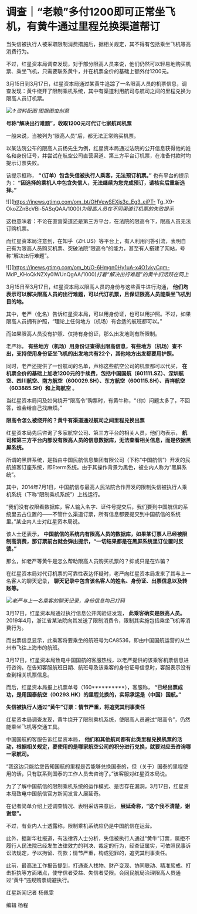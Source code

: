 # 调查｜“老赖”多付1200即可正常坐飞机，有黄牛通过里程兑换渠道帮订

当失信被执行人被采取限制消费措施后，据相关规定，其不得有包括乘坐飞机等高消费行为。

不过，红星资本局调查发现，对于部分限高人员来说，他们仍然可以轻易地购买机票、乘坐飞机，只需要联系黄牛，并在机票全价的基础上额外付1200元。

3月15日到3月17日，红星资本局通过某黄牛追踪了一名限高人员的机票信息，调查发现：黄牛绕开了限制乘机系统，其中有渠道利用航司与航司之间的里程兑换为限高人员订机票。

![](https://inews.gtimg.com/om_bt/OQq0QQh3ka9pxcnsx3udgonMZ712Bklr7T0jSNSJvZNlsAA/1000)_↑资料配图
图据图虫创意_

**号称“解决出行难题”，收取1200元可代订七家航司机票**

一般来说，当被列为“限高人员”后，都无法正常购买机票。

以某法院公布的限高人员杨先生为例，红星资本局通过法院的公开信息获得他的姓名和身份证号，并尝试在航空公司直营渠道、第三方平台订机票，在准备付款时均提示订票失败。

该提示框称， **“（订单）包含失信被执行人乘客，无法预订机票。”** 也有平台的提示为：
**“因选择的乘机人中包含失信人，无法继续为您完成预订，请核实后重新选择。”**

![](https://inews.gtimg.com/om_bt/OHVewSEXjs3c_Eg3_eiPT-
Tg_X9-OkoZZnBcVBi-5ASqQAA/1000)_为限高人员在不同渠道订机票的失败提示_

这也意味着：不论在直营渠道还是第三方平台，在法院的限高令下，限高人员无法订购机票。

而红星资本局注意到，在知乎（ZH.US）等平台上，有人利用问答引流，表明自己有为限高人员购买机票、突破法院“限高令”的能力，甚至有人搭建了网站，号称“解决出行难题”。

![](https://inews.gtimg.com/om_bt/O-6Hmgn0Hy1uA-x4O1vkyCqm-
MdP_KHoQkNZXy0lWUnQgAA/1000)_打着“解决出行难题”的黄牛们活跃在网上_

3月15日至3月17日，红星资本局以限高人员的身份与这些黄牛进行沟通，
**他们均表示可以解决限高人员的出行难题，可以代订机票，且保证限高人员能乘坐飞机到目的地。**

其中，老严（化名）告诉红星资本局，可以用身份证，也可以用护照。不过，如果限高人员拥有护照，“理论上任何地方（机场）有合适的航班都可以。”

而如果限高人员没有护照、仅持有身份证，那么出发地则有所限制。

老严称， **有些地方（机场）用身份证查得出限高信息，有些地方（机场）查不出，支持使用身份证坐飞机的出发地共有22个，其他地方出发都要用护照。**

同时，老严还提供了一份航司的名单，声称这些航空公司的机票都可以代买，
**在机票全价的基础上加收1200元的手续费，包括中国国航（601111.SZ）、深圳航空、四川航空、南方航空（600029.SH）、东方航空（600115.SH）、吉祥航空（603885.SH）和上海航空**
。

当红星资本局问及如何绕开“限高令”购票时，有黄牛称，“（你）问题太多了，不回答，谁会给自己找麻烦。”

**限高令怎么被绕开的？黄牛有渠道通过航司之间里程兑换出票**

红星资本局先后咨询了多家航空公司、第三方平台的相关人员，他们均表示，
**航司和第三方平台内部没有限高人员的信息数据库，无法查看相关信息，而是依据黑屏系统。**

所谓的黑屏系统，是指由中国民航信息集团有限公司（下称“中国航信”）开发的民航旅客订座系统，即Eterm系统。由于其操作背景为黑色，被业内人称为“黑屏系统”。

其中，2014年7月1日，中国航信与最高人民法院合作开发的限制失信被执行人乘机系统（下称“限制乘机系统”）上线运行。

“我们没有权限看数据库，客人输入名字、证件号提交后，我们要到中国航信的系统里去占位置的——不管什么渠道订票，所有信息都要提交到中国航信的系统里。”某业内人士对红星资本局说。

该人士还表示， **中国航信的系统内有限高人员的数据库，如果某订票人已经被限制高消费，那订票前台就会弹出提示，“一切结果都是在黑屏系统里订位置时反馈。”**

那么，如老严等黄牛是怎么帮助限高人员购买机票的？抑或只是在诈骗？

在红星资本局对代订机票的可靠性表达怀疑时，老严向红星资本局发来了其与上一名客人的聊天记录，
**聊天记录中包含该名客人的姓名、身份证、出票信息以及转账等。**

![](https://inews.gtimg.com/om_bt/OSgLs7Anj4XhcFxF17_7BlgUWYAOa6-M1qRS_1ph_Y7w8AA/1000)_老严与上一名乘客的聊天记录，身份信息均已打码_

3月17日，红星资本局通过执行信息公开网验证发现， **此乘客确实是限高人员。**
2019年4月，浙江省某法院向其发送了限制消费令，限制其实施包括乘坐飞机等消费行为。

而出票信息显示，此乘客将要乘坐的航班号为CA8536，即由中国国航运营的从兰州市飞往上海市的航班。

3月17日，红星资本局致电中国国航的客服热线，以老严提供的该乘客机票信息进行咨询。在告知客服航班日期、航班号及该乘客的身份证号信息时，客服表示没有查到相关机票信息。

而后，红星资本局报上机票单号（160**********），客服称，
**“已经出票成功，是用国泰航空（00293.HK）的里程兑换的，实际承运是（中国）国航。”**

**失信被执行人通过“黄牛”订票：情节严重，将追究其刑事责任**

红星资本局调查发现，黄牛绕开了限制乘机系统，使限高人员避过“限高令”，仍然能乘坐飞机等交通工具。

中国国航的客服告诉红星资本局，
**他们和其他航司都有此类里程兑换机票的活动，根据相关规定，要使用的是哪家航空公司的积分进行兑换，就要对应去咨询哪一家航司。**

“我这边只能给您告知国航的里程是否能够兑换国泰的，但（关于）国泰的里程使用的话，只有联系到国泰的工作人员去咨询了。”该客服对红星资本局说。

为了了解中国航信的限制乘机系统的运作模式、是否存在漏洞，3月17日，红星资本局致电中国航信官方新闻发言人展延奇。

在记者简单介绍上述调查情况、表明采访来意后， **展延奇称，“这个我不清楚，谢谢您”。**

不过，有业内人士透露称，限制乘机系统应仍是中国航信在运营。

此外，据新华社报道，有法律界人士分析，失信被执行人通过“黄牛”订票，属拒不履行人民法院已经发生法律效力的判决、裁定的行为，经查证属实，可依照民事诉讼法规定，予以拘留、罚款；情节严重，构成犯罪的，追究其刑事责任。

此前，最高法工作报告提到，打通查人找物、财产变现、协同联动、精准惩戒、打击拒执等方面堵点，使守信者受益、失信者受限。会同民航局治理限高人员通过“黄牛”违规购票规避执行。

红星新闻记者 杨佩雯

编辑 杨程

